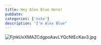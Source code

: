 ```yaml
---
title: Hey Alex Blue Here!
pubDate: 
categories: ['note']
description: "I'm Alex Blue"
---
```


![FjnkUxXMAZCdgpoAavLYQcNtEcKav3.jpg](./attachments/QmNctPPZLsWHZPbVFCXf3XTH1xz91JPtoTFUcfavBvpyP6)